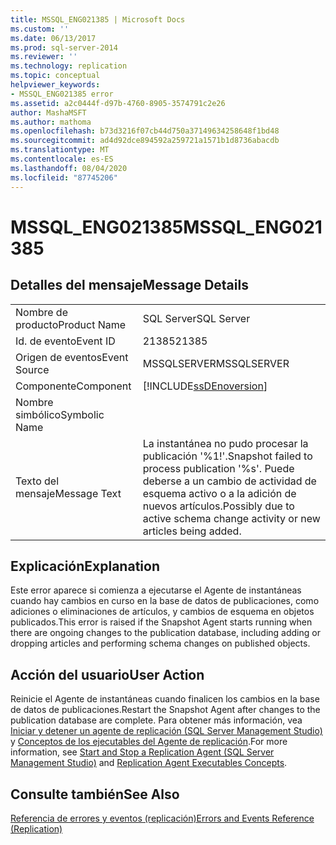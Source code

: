 ```yaml
---
title: MSSQL_ENG021385 | Microsoft Docs
ms.custom: ''
ms.date: 06/13/2017
ms.prod: sql-server-2014
ms.reviewer: ''
ms.technology: replication
ms.topic: conceptual
helpviewer_keywords:
- MSSQL_ENG021385 error
ms.assetid: a2c0444f-d97b-4760-8905-3574791c2e26
author: MashaMSFT
ms.author: mathoma
ms.openlocfilehash: b73d3216f07cb44d750a37149634258648f1bd48
ms.sourcegitcommit: ad4d92dce894592a259721a1571b1d8736abacdb
ms.translationtype: MT
ms.contentlocale: es-ES
ms.lasthandoff: 08/04/2020
ms.locfileid: "87745206"
---
```

# <a name="mssql_eng021385"></a><span data-ttu-id="d2b16-102">MSSQL_ENG021385</span><span class="sxs-lookup"><span data-stu-id="d2b16-102">MSSQL_ENG021385</span></span>
    
## <a name="message-details"></a><span data-ttu-id="d2b16-103">Detalles del mensaje</span><span class="sxs-lookup"><span data-stu-id="d2b16-103">Message Details</span></span>  
  
|||  
|-|-|  
|<span data-ttu-id="d2b16-104">Nombre de producto</span><span class="sxs-lookup"><span data-stu-id="d2b16-104">Product Name</span></span>|<span data-ttu-id="d2b16-105">SQL Server</span><span class="sxs-lookup"><span data-stu-id="d2b16-105">SQL Server</span></span>|  
|<span data-ttu-id="d2b16-106">Id. de evento</span><span class="sxs-lookup"><span data-stu-id="d2b16-106">Event ID</span></span>|<span data-ttu-id="d2b16-107">21385</span><span class="sxs-lookup"><span data-stu-id="d2b16-107">21385</span></span>|  
|<span data-ttu-id="d2b16-108">Origen de eventos</span><span class="sxs-lookup"><span data-stu-id="d2b16-108">Event Source</span></span>|<span data-ttu-id="d2b16-109">MSSQLSERVER</span><span class="sxs-lookup"><span data-stu-id="d2b16-109">MSSQLSERVER</span></span>|  
|<span data-ttu-id="d2b16-110">Componente</span><span class="sxs-lookup"><span data-stu-id="d2b16-110">Component</span></span>|[!INCLUDE[ssDEnoversion](../../includes/ssdenoversion-md.md)]|  
|<span data-ttu-id="d2b16-111">Nombre simbólico</span><span class="sxs-lookup"><span data-stu-id="d2b16-111">Symbolic Name</span></span>||  
|<span data-ttu-id="d2b16-112">Texto del mensaje</span><span class="sxs-lookup"><span data-stu-id="d2b16-112">Message Text</span></span>|<span data-ttu-id="d2b16-113">La instantánea no pudo procesar la publicación '%1!'.</span><span class="sxs-lookup"><span data-stu-id="d2b16-113">Snapshot failed to process publication '%s'.</span></span> <span data-ttu-id="d2b16-114">Puede deberse a un cambio de actividad de esquema activo o a la adición de nuevos artículos.</span><span class="sxs-lookup"><span data-stu-id="d2b16-114">Possibly due to active schema change activity or new articles being added.</span></span>|  
  
## <a name="explanation"></a><span data-ttu-id="d2b16-115">Explicación</span><span class="sxs-lookup"><span data-stu-id="d2b16-115">Explanation</span></span>  
 <span data-ttu-id="d2b16-116">Este error aparece si comienza a ejecutarse el Agente de instantáneas cuando hay cambios en curso en la base de datos de publicaciones, como adiciones o eliminaciones de artículos, y cambios de esquema en objetos publicados.</span><span class="sxs-lookup"><span data-stu-id="d2b16-116">This error is raised if the Snapshot Agent starts running when there are ongoing changes to the publication database, including adding or dropping articles and performing schema changes on published objects.</span></span>  
  
## <a name="user-action"></a><span data-ttu-id="d2b16-117">Acción del usuario</span><span class="sxs-lookup"><span data-stu-id="d2b16-117">User Action</span></span>  
 <span data-ttu-id="d2b16-118">Reinicie el Agente de instantáneas cuando finalicen los cambios en la base de datos de publicaciones.</span><span class="sxs-lookup"><span data-stu-id="d2b16-118">Restart the Snapshot Agent after changes to the publication database are complete.</span></span> <span data-ttu-id="d2b16-119">Para obtener más información, vea [Iniciar y detener un agente de replicación &#40;SQL Server Management Studio&#41;](agents/start-and-stop-a-replication-agent-sql-server-management-studio.md) y [Conceptos de los ejecutables del Agente de replicación](concepts/replication-agent-executables-concepts.md).</span><span class="sxs-lookup"><span data-stu-id="d2b16-119">For more information, see [Start and Stop a Replication Agent &#40;SQL Server Management Studio&#41;](agents/start-and-stop-a-replication-agent-sql-server-management-studio.md) and [Replication Agent Executables Concepts](concepts/replication-agent-executables-concepts.md).</span></span>  
  
## <a name="see-also"></a><span data-ttu-id="d2b16-120">Consulte también</span><span class="sxs-lookup"><span data-stu-id="d2b16-120">See Also</span></span>  
 [<span data-ttu-id="d2b16-121">Referencia de errores y eventos &#40;replicación&#41;</span><span class="sxs-lookup"><span data-stu-id="d2b16-121">Errors and Events Reference &#40;Replication&#41;</span></span>](errors-and-events-reference-replication.md)  
  
  
